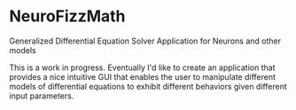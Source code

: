 NeuroFizzMath
=============

Generalized Differential Equation Solver Application for Neurons and other models

This is a work in progress. Eventually I'd like to create an application that provides a nice intuitive GUI that enables the user to manipulate different models of differential equations to exhibit different behaviors given different input parameters.

